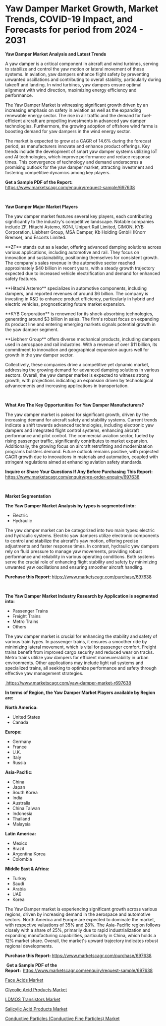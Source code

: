 <p><h1>Yaw Damper Market Growth, Market Trends, COVID-19 Impact, and Forecasts for period from 2024 - 2031</h1></p><p><strong>Yaw Damper Market Analysis and Latest Trends</strong></p>
<p><p>A yaw damper is a critical component in aircraft and wind turbines, serving to stabilize and control the yaw motion or lateral movement of these systems. In aviation, yaw dampers enhance flight safety by preventing unwanted oscillations and contributing to overall stability, particularly during takeoff and landing. In wind turbines, yaw dampers ensure optimal alignment with wind direction, maximizing energy efficiency and performance.</p><p>The Yaw Damper Market is witnessing significant growth driven by an increasing emphasis on safety in aviation as well as the expanding renewable energy sector. The rise in air traffic and the demand for fuel-efficient aircraft are propelling investments in advanced yaw damper technologies. Furthermore, the growing adoption of offshore wind farms is boosting demand for yaw dampers in the wind energy sector.</p><p>The market is expected to grow at a CAGR of 14.6% during the forecast period, as manufacturers innovate and enhance product offerings. Key trends include the development of smart yaw damper systems utilizing IoT and AI technologies, which improve performance and reduce response times. This convergence of technology and demand underscores a promising outlook for the yaw damper market, attracting investment and fostering competitive dynamics among key players.</p></p>
<p><strong>Get a Sample PDF of the Report:&nbsp;</strong> <a href="https://www.marketscagr.com/enquiry/request-sample/697638?utm_campaign=1128&utm_medium=2&utm_source=Github&utm_content=ia&utm_term=29092024&utm_id=yaw-damper">https://www.marketscagr.com/enquiry/request-sample/697638</a></p>
<p>&nbsp;</p>
<p><strong>Yaw Damper Major Market Players</strong></p>
<p><p>The yaw damper market features several key players, each contributing significantly to the industry's competitive landscape. Notable companies include ZF, Hitachi Astemo, KONI, Unipart Rail Limited, GIMON, KYB Corporation, Liebherr Group, MSA Damper, Kb Holding GmbH (Knorr Bremse), and Escorts Limited.</p><p>**ZF** stands out as a leader, offering advanced damping solutions across various applications, including automotive and rail. They focus on innovation and sustainability, positioning themselves for consistent growth. The company's sales revenue in the automotive sector reached approximately $40 billion in recent years, with a steady growth trajectory expected due to increased vehicle electrification and demand for enhanced safety features.</p><p>**Hitachi Astemo** specializes in automotive components, including dampers, and reported revenues of around $6 billion. The company is investing in R&D to enhance product efficiency, particularly in hybrid and electric vehicles, prognosticating future market expansion.</p><p>**KYB Corporation** is renowned for its shock-absorbing technologies, generating around $3 billion in sales. The firm's robust focus on expanding its product line and entering emerging markets signals potential growth in the yaw damper segment.</p><p>**Liebherr Group** offers diverse mechanical products, including dampers used in aerospace and rail industries. With a revenue of over $11 billion, its commitment to innovation and geographical expansion augurs well for growth in the yaw damper sector.</p><p>Collectively, these companies drive a competitive yet dynamic market, addressing the growing demand for advanced damping solutions in various sectors. Overall, the yaw damper market is expected to witness strong growth, with projections indicating an expansion driven by technological advancements and increasing applications in transportation.</p></p>
<p>&nbsp;</p>
<p><strong>What Are The Key Opportunities For Yaw Damper Manufacturers?</strong></p>
<p><p>The yaw damper market is poised for significant growth, driven by the increasing demand for aircraft safety and stability systems. Current trends indicate a shift towards advanced technologies, including electronic yaw dampers and integrated flight control systems, enhancing aircraft performance and pilot control. The commercial aviation sector, fueled by rising passenger traffic, significantly contributes to market expansion. Additionally, the growing focus on aircraft retrofitting and modernization programs bolsters demand. Future outlook remains positive, with projected CAGR growth due to innovations in materials and automation, coupled with stringent regulations aimed at enhancing aviation safety standards.</p></p>
<p><strong>Inquire or Share Your Questions If Any Before Purchasing This Report:</strong> <a href="https://www.marketscagr.com/enquiry/pre-order-enquiry/697638?utm_campaign=1128&utm_medium=2&utm_source=Github&utm_content=ia&utm_term=29092024&utm_id=yaw-damper">https://www.marketscagr.com/enquiry/pre-order-enquiry/697638</a></p>
<p>&nbsp;</p>
<p><strong>Market Segmentation</strong></p>
<p><strong>The Yaw Damper Market Analysis by types is segmented into:</strong></p>
<p><ul><li>Electric</li><li>Hydraulic</li></ul></p>
<p><p>The yaw damper market can be categorized into two main types: electric and hydraulic systems. Electric yaw dampers utilize electronic components to control and stabilize the aircraft's yaw motion, offering precise adjustments and faster response times. In contrast, hydraulic yaw dampers rely on fluid pressure to manage yaw movements, providing robust performance and reliability in various operating conditions. Both systems serve the crucial role of enhancing flight stability and safety by minimizing unwanted yaw oscillations and ensuring smoother aircraft handling.</p></p>
<p><strong>Purchase this Report:&nbsp;</strong><a href="https://www.marketscagr.com/purchase/697638?utm_campaign=1128&utm_medium=2&utm_source=Github&utm_content=ia&utm_term=29092024&utm_id=yaw-damper">https://www.marketscagr.com/purchase/697638</a></p>
<p>&nbsp;</p>
<p><strong>The Yaw Damper Market Industry Research by Application is segmented into:</strong></p>
<p><ul><li>Passenger Trains</li><li>Freight Trains</li><li>Metro Trains</li><li>Others</li></ul></p>
<p><p>The yaw damper market is crucial for enhancing the stability and safety of various train types. In passenger trains, it ensures a smoother ride by minimizing lateral movement, which is vital for passenger comfort. Freight trains benefit from improved cargo security and reduced wear on tracks. Metro trains utilize yaw dampers for efficient maneuverability in urban environments. Other applications may include light rail systems and specialized trains, all seeking to optimize performance and safety through effective yaw management strategies.</p></p>
<p><a href="https://www.marketscagr.com/yaw-damper-market-r697638?utm_campaign=1128&utm_medium=2&utm_source=Github&utm_content=ia&utm_term=29092024&utm_id=yaw-damper">&nbsp;https://www.marketscagr.com/yaw-damper-market-r697638</a></p>
<p><strong>In terms of Region, the Yaw Damper Market Players available by Region are:</strong></p>
<p>
    <p> <strong> North America: </strong>
        <ul>
            <li>United States</li>
            <li>Canada</li>
        </ul>
        </p> 
    <p> <strong> Europe: </strong>
        <ul>
            <li>Germany</li>
            <li>France</li>
            <li>U.K.</li>
            <li>Italy</li>
            <li>Russia</li>
        </ul>
        </p> 
    <p> <strong> Asia-Pacific: </strong>
        <ul>
            <li>China</li>
            <li>Japan</li>
            <li>South Korea</li>
            <li>India</li>
            <li>Australia</li>
            <li>China Taiwan</li>
            <li>Indonesia</li>
            <li>Thailand</li>
            <li>Malaysia</li>
        </ul>
        </p> 
    <p> <strong> Latin America: </strong>
        <ul>
            <li>Mexico</li>
            <li>Brazil</li>
            <li>Argentina Korea</li>
            <li>Colombia</li>
        </ul>
        </p> 
    <p> <strong> Middle East & Africa: </strong>
        <ul>
            <li>Turkey</li>
            <li>Saudi</li>
            <li>Arabia</li>
            <li>UAE</li>
            <li>Korea</li>
        </ul>
    </p>
    </p>
<p><p>The Yaw Damper market is experiencing significant growth across various regions, driven by increasing demand in the aerospace and automotive sectors. North America and Europe are expected to dominate the market, with respective valuations of 35% and 28%. The Asia-Pacific region follows closely with a share of 25%, primarily due to rapid industrialization and expanding manufacturing capabilities, particularly in China, which holds a 12% market share. Overall, the market's upward trajectory indicates robust regional developments.</p></p>
<p><strong>Purchase this Report: </strong><a href="https://www.marketscagr.com/purchase/697638?utm_campaign=1128&utm_medium=2&utm_source=Github&utm_content=ia&utm_term=29092024&utm_id=yaw-damper">https://www.marketscagr.com/purchase/697638</a></p>
<p>&nbsp;<strong>Get a Sample PDF of the Report:&nbsp;&nbsp;</strong><a href="https://www.marketscagr.com/enquiry/request-sample/697638?utm_campaign=1128&utm_medium=2&utm_source=Github&utm_content=ia&utm_term=29092024&utm_id=yaw-damper">https://www.marketscagr.com/enquiry/request-sample/697638</a></p>
<p><strong></strong></p>
<p><p><a href="https://www.linkedin.com/pulse/global-face-acids-market-analysis-trends-forecasts-growth-opportunities-uvref?utm_campaign=1128&utm_medium=2&utm_source=Github&utm_content=ia&utm_term=29092024&utm_id=yaw-damper">Face Acids Market</a></p><p><a href="https://www.linkedin.com/pulse/glycolic-acid-products-market-growth-outlook-from-2024-2031-zhqzf?utm_campaign=1128&utm_medium=2&utm_source=Github&utm_content=ia&utm_term=29092024&utm_id=yaw-damper">Glycolic Acid Products Market</a></p><p><a href="https://issuu.com/reportprime-2/docs/ldmos-transistors-market-size-2030._5603a9a2757be3?utm_campaign=1128&utm_medium=2&utm_source=Github&utm_content=ia&utm_term=29092024&utm_id=yaw-damper">LDMOS Transistors Market</a></p><p><a href="https://www.linkedin.com/pulse/insights-salicylic-acid-products-market-share-competitive-zhbbf?utm_campaign=1128&utm_medium=2&utm_source=Github&utm_content=ia&utm_term=29092024&utm_id=yaw-damper">Salicylic Acid Products Market</a></p><p><a href="https://issuu.com/reportprime-2/docs/conductive-particles-conductive-fin_4a823fc0ad18b7?utm_campaign=1128&utm_medium=2&utm_source=Github&utm_content=ia&utm_term=29092024&utm_id=yaw-damper">Conductive Particles (Conductive Fine Particles) Market</a></p></p>
